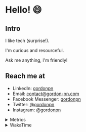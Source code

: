 # Hello! 😄

## Intro

I like tech (surprise!).

I'm curious and resourceful.

Ask me anything, I'm friendly!

## Reach me at

- LinkedIn: [gordonpn](https://www.linkedin.com/in/gordonpn/)
- Email: [contact@gordon-pn.com](mailto:contact@gordon-pn.com)
- Facebook Messenger: [gordonpn](https://www.messenger.com/t/Gordonpn)
- Twitter: [@gordonpn](https://twitter.com/Gordonpn)
- Instagram: [@gordonpn](https://www.instagram.com/gordonpn/)

<details>
  <summary>Metrics</summary>

  <img align="center" src="https://github.com/gordonpn/gordonpn/blob/master/github-metrics.svg" alt="GitHub Metrics">

</details>

<details>
  <summary>WakaTime</summary>

  <!--START_SECTION:waka-->
📊 **This Week I Spent My Time On** 

```text
💬 Programming Languages: 
Java                     18 hrs 45 mins      ██████████████████████░░░   88.80 % 
XML                      1 hr 31 mins        ██░░░░░░░░░░░░░░░░░░░░░░░   07.25 % 
Ruby                     21 mins             ░░░░░░░░░░░░░░░░░░░░░░░░░   01.72 % 
Brazil Dependency Config 16 mins             ░░░░░░░░░░░░░░░░░░░░░░░░░   01.27 % 
prototext                6 mins              ░░░░░░░░░░░░░░░░░░░░░░░░░   00.48 % 

🔥 Editors: 
Intellijidea             21 hrs 7 mins       █████████████████████████   100.00 % 
```


 Last Updated on 16/01/2024 16:23:07 UTC
<!--END_SECTION:waka-->
</details>
